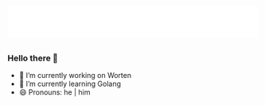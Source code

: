 <h1 align="center">
  <img src="https://github.com/Reffiel/Reffiel/blob/main/reffiel.svg" alt="Rodrigo Reffiel" />
</h1>

### Hello there 👋


- 🔭 I’m currently working on Worten
- 🌱 I’m currently learning Golang
- 😄 Pronouns: he | him

  
<!--
**Reffiel/Reffiel** is a ✨ _special_ ✨ repository because its `README.md` (this file) appears on your GitHub profile.
- 👯 I’m looking to collaborate on ...
- 🤔 I’m looking for help with ...
- 💬 Ask me about ...
- 📫 How to reach me: ...
- ⚡ Fun fact: ...
Here are some ideas to get you started:

-->
